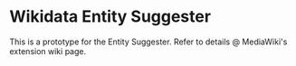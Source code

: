 Wikidata Entity Suggester
=========================

This is a prototype for the Entity Suggester. Refer to details @ MediaWiki's extension wiki page.
